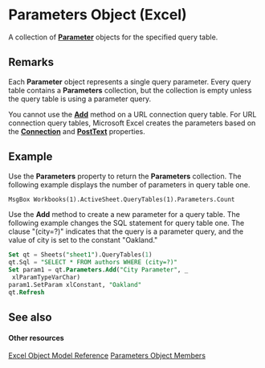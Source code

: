 
# Parameters Object (Excel)

A collection of  **[Parameter](2a30f4ef-2cae-c96d-4480-3ba55fa871e8.md)** objects for the specified query table.


## Remarks

 Each **Parameter** object represents a single query parameter. Every query table contains a **Parameters** collection, but the collection is empty unless the query table is using a parameter query.

You cannot use the  **[Add](043276ed-4af7-3b7a-dbfb-549489d3a127.md)** method on a URL connection query table. For URL connection query tables, Microsoft Excel creates the parameters based on the **[Connection](a576c5d2-113c-cbd0-1ad2-aa46591944de.md)** and **[PostText](f89c21bb-2b51-49b2-b986-8c3aca2038c1.md)** properties.


## Example

Use the  **Parameters** property to return the **Parameters** collection. The following example displays the number of parameters in query table one.


```vb
MsgBox Workbooks(1).ActiveSheet.QueryTables(1).Parameters.Count
```

Use the  **Add** method to create a new parameter for a query table. The following example changes the SQL statement for query table one. The clause "(city=?)" indicates that the query is a parameter query, and the value of city is set to the constant "Oakland."




```sql
Set qt = Sheets("sheet1").QueryTables(1) 
qt.Sql = "SELECT * FROM authors WHERE (city=?)" 
Set param1 = qt.Parameters.Add("City Parameter", _ 
 xlParamTypeVarChar) 
param1.SetParam xlConstant, "Oakland" 
qt.Refresh
```


## See also


#### Other resources


[Excel Object Model Reference](http://msdn.microsoft.com/library/11ea8598-8a20-92d5-f98b-0da04263bf2c%28Office.15%29.aspx)
[Parameters Object Members](30ddf56e-ec82-b61c-2c17-adcf4507070a.md)
